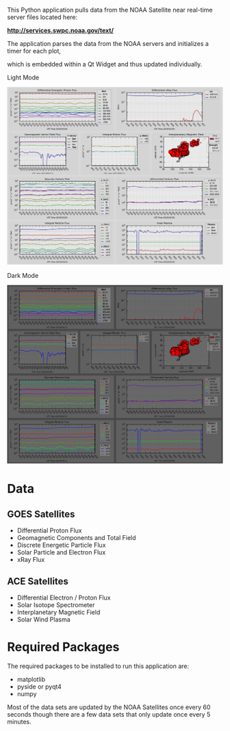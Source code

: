 This Python application pulls data from the NOAA Satellite near real-time server files located here:

**http://services.swpc.noaa.gov/text/**



The application parses the data from the NOAA servers and initializes a timer for each plot,

which is embedded within a Qt Widget and thus updated individually.

Light Mode

![Graph Image](screenshots/light.png "Multiple data graphs in the single application window.")

Dark Mode

![Graph Image](screenshots/dark.png "Multiple data graphs in the single application window.")

Data
===
GOES Satellites
---
 * Differential Proton Flux
 * Geomagnetic Components and Total Field
 * Discrete Energetic Particle Flux
 * Solar Particle and Electron Flux
 * xRay Flux

ACE Satellites
---
 * Differential Electron / Proton Flux
 * Solar Isotope Spectrometer
 * Interplanetary Magnetic Field
 * Solar Wind Plasma

Required Packages
===
The required packages to be installed to run this application are:
 * matplotlib
 * pyside or pyqt4
 * numpy

Most of the data sets are updated by the NOAA Satellites once every 60 seconds though there
are a few data sets that only update once every 5 minutes.
